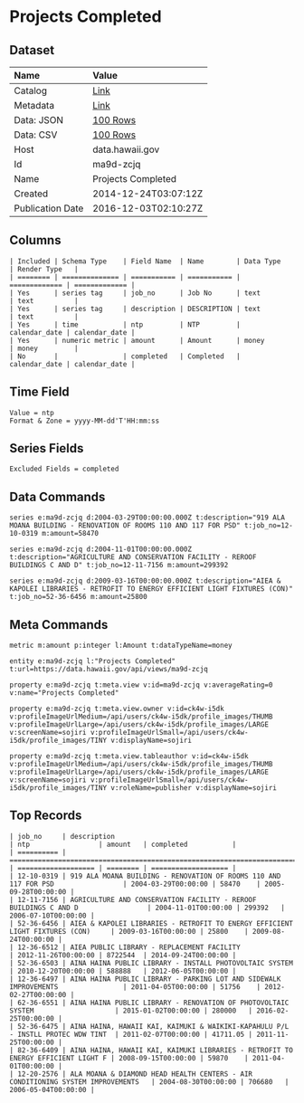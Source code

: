 # Projects Completed

## Dataset

| Name | Value |
| :--- | :---- |
| Catalog | [Link](https://catalog.data.gov/dataset/projects-completed-fb271) |
| Metadata | [Link](https://data.hawaii.gov/api/views/ma9d-zcjq) |
| Data: JSON | [100 Rows](https://data.hawaii.gov/api/views/ma9d-zcjq/rows.json?max_rows=100) |
| Data: CSV | [100 Rows](https://data.hawaii.gov/api/views/ma9d-zcjq/rows.csv?max_rows=100) |
| Host | data.hawaii.gov |
| Id | ma9d-zcjq |
| Name | Projects Completed |
| Created | 2014-12-24T03:07:12Z |
| Publication Date | 2016-12-03T02:10:27Z |

## Columns

```ls
| Included | Schema Type    | Field Name  | Name        | Data Type     | Render Type   |
| ======== | ============== | =========== | =========== | ============= | ============= |
| Yes      | series tag     | job_no      | Job No      | text          | text          |
| Yes      | series tag     | description | DESCRIPTION | text          | text          |
| Yes      | time           | ntp         | NTP         | calendar_date | calendar_date |
| Yes      | numeric metric | amount      | Amount      | money         | money         |
| No       |                | completed   | Completed   | calendar_date | calendar_date |
```

## Time Field

```ls
Value = ntp
Format & Zone = yyyy-MM-dd'T'HH:mm:ss
```

## Series Fields

```ls
Excluded Fields = completed
```

## Data Commands

```ls
series e:ma9d-zcjq d:2004-03-29T00:00:00.000Z t:description="919 ALA MOANA BUILDING - RENOVATION OF ROOMS 110 AND 117 FOR PSD" t:job_no=12-10-0319 m:amount=58470

series e:ma9d-zcjq d:2004-11-01T00:00:00.000Z t:description="AGRICULTURE AND CONSERVATION FACILITY - REROOF BUILDINGS C AND D" t:job_no=12-11-7156 m:amount=299392

series e:ma9d-zcjq d:2009-03-16T00:00:00.000Z t:description="AIEA & KAPOLEI LIBRARIES - RETROFIT TO ENERGY EFFICIENT LIGHT FIXTURES (CON)" t:job_no=52-36-6456 m:amount=25800
```

## Meta Commands

```ls
metric m:amount p:integer l:Amount t:dataTypeName=money

entity e:ma9d-zcjq l:"Projects Completed" t:url=https://data.hawaii.gov/api/views/ma9d-zcjq

property e:ma9d-zcjq t:meta.view v:id=ma9d-zcjq v:averageRating=0 v:name="Projects Completed"

property e:ma9d-zcjq t:meta.view.owner v:id=ck4w-i5dk v:profileImageUrlMedium=/api/users/ck4w-i5dk/profile_images/THUMB v:profileImageUrlLarge=/api/users/ck4w-i5dk/profile_images/LARGE v:screenName=sojiri v:profileImageUrlSmall=/api/users/ck4w-i5dk/profile_images/TINY v:displayName=sojiri

property e:ma9d-zcjq t:meta.view.tableauthor v:id=ck4w-i5dk v:profileImageUrlMedium=/api/users/ck4w-i5dk/profile_images/THUMB v:profileImageUrlLarge=/api/users/ck4w-i5dk/profile_images/LARGE v:screenName=sojiri v:profileImageUrlSmall=/api/users/ck4w-i5dk/profile_images/TINY v:roleName=publisher v:displayName=sojiri
```

## Top Records

```ls
| job_no     | description                                                                      | ntp                 | amount   | completed           | 
| ========== | ================================================================================ | =================== | ======== | =================== | 
| 12-10-0319 | 919 ALA MOANA BUILDING - RENOVATION OF ROOMS 110 AND 117 FOR PSD                 | 2004-03-29T00:00:00 | 58470    | 2005-09-28T00:00:00 | 
| 12-11-7156 | AGRICULTURE AND CONSERVATION FACILITY - REROOF BUILDINGS C AND D                 | 2004-11-01T00:00:00 | 299392   | 2006-07-10T00:00:00 | 
| 52-36-6456 | AIEA & KAPOLEI LIBRARIES - RETROFIT TO ENERGY EFFICIENT LIGHT FIXTURES (CON)     | 2009-03-16T00:00:00 | 25800    | 2009-08-24T00:00:00 | 
| 12-36-6512 | AIEA PUBLIC LIBRARY - REPLACEMENT FACILITY                                       | 2012-11-26T00:00:00 | 8722544  | 2014-09-24T00:00:00 | 
| 52-36-6503 | AINA HAINA PUBLIC LIBRARY - INSTALL PHOTOVOLTAIC SYSTEM                          | 2010-12-20T00:00:00 | 588888   | 2012-06-05T00:00:00 | 
| 12-36-6497 | AINA HAINA PUBLIC LIBRARY - PARKING LOT AND SIDEWALK IMPROVEMENTS                | 2011-04-05T00:00:00 | 51756    | 2012-02-27T00:00:00 | 
| 62-36-6551 | AINA HAINA PUBLIC LIBRARY - RENOVATION OF PHOTOVOLTAIC SYSTEM                    | 2015-01-02T00:00:00 | 280000   | 2016-02-25T00:00:00 | 
| 52-36-6475 | AINA HAINA, HAWAII KAI, KAIMUKI & WAIKIKI-KAPAHULU P/L - INSTLL PROTEC WDW TINT  | 2011-02-07T00:00:00 | 41711.05 | 2011-11-25T00:00:00 | 
| 82-36-6409 | AINA HAINA, HAWAII KAI, KAIMUKI LIBRARIES - RETROFIT TO ENERGY EFFICIENT LIGHT F | 2008-09-15T00:00:00 | 59870    | 2011-04-01T00:00:00 | 
| 12-20-2576 | ALA MOANA & DIAMOND HEAD HEALTH CENTERS - AIR CONDITIONING SYSTEM IMPROVEMENTS   | 2004-08-30T00:00:00 | 706680   | 2006-05-04T00:00:00 | 
```